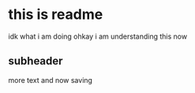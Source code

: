 # this is readme

idk what i am doing
ohkay i am understanding this now

## subheader


more text and now saving